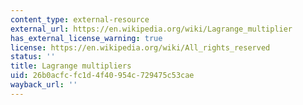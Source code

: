 ```yaml
---
content_type: external-resource
external_url: https://en.wikipedia.org/wiki/Lagrange_multiplier
has_external_license_warning: true
license: https://en.wikipedia.org/wiki/All_rights_reserved
status: ''
title: Lagrange multipliers
uid: 26b0acfc-fc1d-4f40-954c-729475c53cae
wayback_url: ''
---
```

